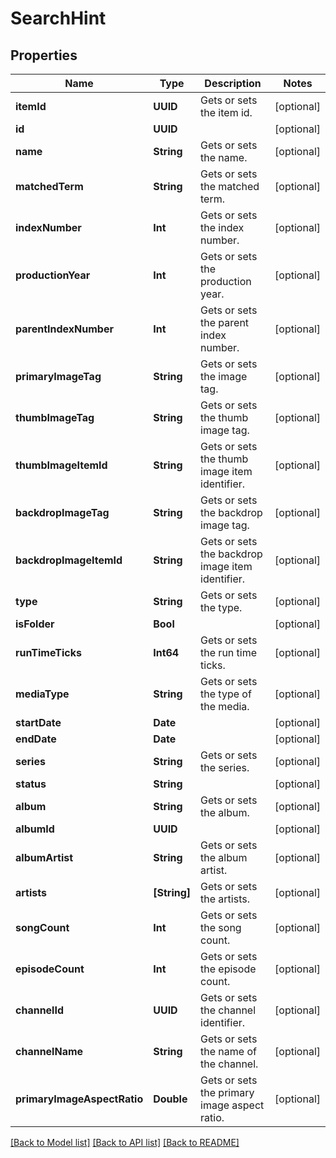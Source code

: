 # SearchHint

## Properties
Name | Type | Description | Notes
------------ | ------------- | ------------- | -------------
**itemId** | **UUID** | Gets or sets the item id. | [optional] 
**id** | **UUID** |  | [optional] 
**name** | **String** | Gets or sets the name. | [optional] 
**matchedTerm** | **String** | Gets or sets the matched term. | [optional] 
**indexNumber** | **Int** | Gets or sets the index number. | [optional] 
**productionYear** | **Int** | Gets or sets the production year. | [optional] 
**parentIndexNumber** | **Int** | Gets or sets the parent index number. | [optional] 
**primaryImageTag** | **String** | Gets or sets the image tag. | [optional] 
**thumbImageTag** | **String** | Gets or sets the thumb image tag. | [optional] 
**thumbImageItemId** | **String** | Gets or sets the thumb image item identifier. | [optional] 
**backdropImageTag** | **String** | Gets or sets the backdrop image tag. | [optional] 
**backdropImageItemId** | **String** | Gets or sets the backdrop image item identifier. | [optional] 
**type** | **String** | Gets or sets the type. | [optional] 
**isFolder** | **Bool** |  | [optional] 
**runTimeTicks** | **Int64** | Gets or sets the run time ticks. | [optional] 
**mediaType** | **String** | Gets or sets the type of the media. | [optional] 
**startDate** | **Date** |  | [optional] 
**endDate** | **Date** |  | [optional] 
**series** | **String** | Gets or sets the series. | [optional] 
**status** | **String** |  | [optional] 
**album** | **String** | Gets or sets the album. | [optional] 
**albumId** | **UUID** |  | [optional] 
**albumArtist** | **String** | Gets or sets the album artist. | [optional] 
**artists** | **[String]** | Gets or sets the artists. | [optional] 
**songCount** | **Int** | Gets or sets the song count. | [optional] 
**episodeCount** | **Int** | Gets or sets the episode count. | [optional] 
**channelId** | **UUID** | Gets or sets the channel identifier. | [optional] 
**channelName** | **String** | Gets or sets the name of the channel. | [optional] 
**primaryImageAspectRatio** | **Double** | Gets or sets the primary image aspect ratio. | [optional] 

[[Back to Model list]](../README.md#documentation-for-models) [[Back to API list]](../README.md#documentation-for-api-endpoints) [[Back to README]](../README.md)


